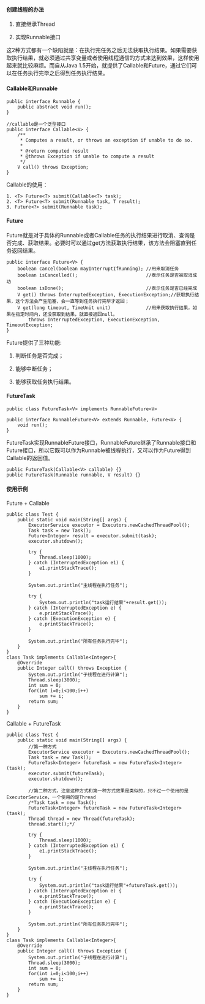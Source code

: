 #### 创建线程的办法

1. 直接继承Thread

2. 实现Runnable接口

这2种方式都有一个缺陷就是：在执行完任务之后无法获取执行结果。如果需要获取执行结果，就必须通过共享变量或者使用线程通信的方式来达到效果，这样使用起来就比较麻烦。而自从Java 1.5开始，就提供了Callable和Future，通过它们可以在任务执行完毕之后得到任务执行结果。

#### Callable和Runnable

```
public interface Runnable {
    public abstract void run();
}
```

```
//callable是一个泛型接口
public interface Callable<V> {
    /**
     * Computes a result, or throws an exception if unable to do so.
     *
     * @return computed result
     * @throws Exception if unable to compute a result
     */
    V call() throws Exception;
}
```

Callable的使用：

```
1. <T> Future<T> submit(Callable<T> task);
2. <T> Future<T> submit(Runnable task, T result);
3. Future<?> submit(Runnable task);
```

#### Future

Future就是对于具体的Runnable或者Callable任务的执行结果进行取消、查询是否完成、获取结果。必要时可以通过get方法获取执行结果，该方法会阻塞直到任务返回结果。

```
public interface Future<V> {
    boolean cancel(boolean mayInterruptIfRunning); //用来取消任务
    boolean isCancelled();                         //表示任务是否被取消成功
    boolean isDone();                              //表示任务是否已经完成
    V get() throws InterruptedException, ExecutionException;//获取执行结果，这个方法会产生阻塞，会一直等到任务执行完毕才返回；
    V get(long timeout, TimeUnit unit)             //用来获取执行结果，如果在指定时间内，还没获取到结果，就直接返回null。
        throws InterruptedException, ExecutionException, TimeoutException;
}
```

Future提供了三种功能:

1. 判断任务是否完成；

2. 能够中断任务；

3. 能够获取任务执行结果。

#### FutureTask

```
public class FutureTask<V> implements RunnableFuture<V>
```

```
public interface RunnableFuture<V> extends Runnable, Future<V> {
    void run();
}
```

FutureTask实现RunnableFuture接口，RunnableFuture继承了Runnable接口和Future接口，所以它既可以作为Runnable被线程执行，又可以作为Future得到Callable的返回值。

```
public FutureTask(Callable<V> callable) {}
public FutureTask(Runnable runnable, V result) {}
```

#### 使用示例

Future + Callable

```
public class Test {
    public static void main(String[] args) {
        ExecutorService executor = Executors.newCachedThreadPool();
        Task task = new Task();
        Future<Integer> result = executor.submit(task);
        executor.shutdown();
         
        try {
            Thread.sleep(1000);
        } catch (InterruptedException e1) {
            e1.printStackTrace();
        }
         
        System.out.println("主线程在执行任务");
         
        try {
            System.out.println("task运行结果"+result.get());
        } catch (InterruptedException e) {
            e.printStackTrace();
        } catch (ExecutionException e) {
            e.printStackTrace();
        }
         
        System.out.println("所有任务执行完毕");
    }
}
class Task implements Callable<Integer>{
    @Override
    public Integer call() throws Exception {
        System.out.println("子线程在进行计算");
        Thread.sleep(3000);
        int sum = 0;
        for(int i=0;i<100;i++)
            sum += i;
        return sum;
    }
}
```

Callable + FutureTask

```
public class Test {
    public static void main(String[] args) {
        //第一种方式
        ExecutorService executor = Executors.newCachedThreadPool();
        Task task = new Task();
        FutureTask<Integer> futureTask = new FutureTask<Integer>(task);
        executor.submit(futureTask);
        executor.shutdown();
         
        //第二种方式，注意这种方式和第一种方式效果是类似的，只不过一个使用的是ExecutorService，一个使用的是Thread
        /*Task task = new Task();
        FutureTask<Integer> futureTask = new FutureTask<Integer>(task);
        Thread thread = new Thread(futureTask);
        thread.start();*/
         
        try {
            Thread.sleep(1000);
        } catch (InterruptedException e1) {
            e1.printStackTrace();
        }
         
        System.out.println("主线程在执行任务");
         
        try {
            System.out.println("task运行结果"+futureTask.get());
        } catch (InterruptedException e) {
            e.printStackTrace();
        } catch (ExecutionException e) {
            e.printStackTrace();
        }
         
        System.out.println("所有任务执行完毕");
    }
}
class Task implements Callable<Integer>{
    @Override
    public Integer call() throws Exception {
        System.out.println("子线程在进行计算");
        Thread.sleep(3000);
        int sum = 0;
        for(int i=0;i<100;i++)
            sum += i;
        return sum;
    }
}
```



